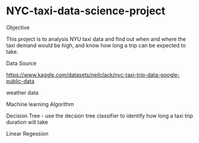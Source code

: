 # NYC-taxi-data-science-project
Objective

This project is to analysis NYU taxi data and find out when and where the taxi demand would be high, and know how long a trip can be expected to take.

Data Source

https://www.kaggle.com/datasets/neilclack/nyc-taxi-trip-data-google-public-data

weather data

Machine learning Algorithm

Decision Tree - use the decsion tree classifier to identify how long a taxi trip duration will take

Linear Regession
